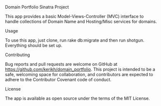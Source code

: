 Domain Portfolio Sinatra Project

This app provides a basic Model-Views-Controller (MVC) interface to handle collections of Domain Name and Hosting/Misc services for domains.

Usage

To use this app, just clone, run rake db:migrate and then run shotgun. Everything should be set up.

Contributing

Bug reports and pull requests are welcome on GitHub at https://github.com/kerikh/domain_portfolio. This project is intended to be a safe, welcoming space for collaboration, and contributors are expected to adhere to the Contributor Covenant code of conduct.

License

The app is available as open source under the terms of the MIT License.